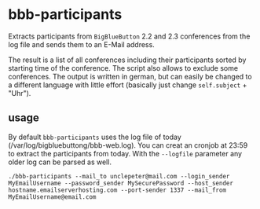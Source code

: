 # bbb-participants
Extracts participants from `BigBlueButton` 2.2 and 2.3 conferences from the log file and sends them to an E-Mail address.

The result is a list of all conferences including their participants sorted by starting time of the conference. 
The script also allows to exclude some conferences.
The output is written in german, but can easily be changed to a different language with little effort (basically just change `self.subject` + "Uhr").

## usage

By default `bbb-participants` uses the log file of today (/var/log/bigbluebuttong/bbb-web.log). 
You can creat an cronjob at 23:59 to extract the participants from today.
With the `--logfile` parameter any older log can be parsed as well.

    ./bbb-participants --mail_to unclepeter@mail.com --login_sender MyEmailUsername --password_sender MySecurePassword --host_sender hostname.emailserverhosting.com --port-sender 1337 --mail_from MyEmailUsername@email.com 

